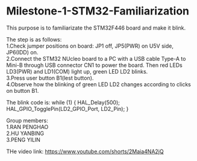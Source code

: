# Milestone-1-STM32-Familiarization			 
This purpose is to familiarizate the STM32F446 board and make it blink.

The step is as follows:  
1.Check jumper positions on board: JP1 off, JP5(PWR) on U5V side, JP6(IDD) on.  
2.Connect the STM32 NUcleo board to a PC with a USB cable Type-A to Mini-B through USB connector CN1 to power the board. Then red LEDs LD3(PWR) and LD1(COM) light up, green LED LD2 blinks.  
3.Press user button B1(lest button).  
4.Observe how the blinking of green LED LD2 changes according to clicks on button B1. 

The blink code is:
while (1)
  {
   HAL_Delay(500);
	  HAL_GPIO_TogglePin(LD2_GPIO_Port, LD2_Pin);
  }
  

Group members:  
1.RAN PENGHAO  
2.HU YANBING  
3.PENG YILIN  
 
THe video link: https://www.youtube.com/shorts/2Maia4NA2jQ
